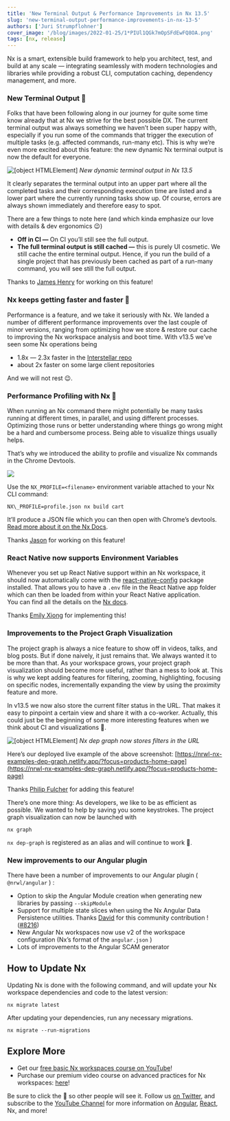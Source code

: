 ```yaml
---
title: 'New Terminal Output & Performance Improvements in Nx 13.5'
slug: 'new-terminal-output-performance-improvements-in-nx-13-5'
authors: ['Juri Strumpflohner']
cover_image: '/blog/images/2022-01-25/1*PIUl1QGk7mOpSFdEwFQ8OA.png'
tags: [nx, release]
---
```


Nx is a smart, extensible build framework to help you architect, test, and build at any scale — integrating seamlessly with modern technologies and libraries while providing a robust CLI, computation caching, dependency management, and more.

### New Terminal Output 💅

Folks that have been following along in our journey for quite some time know already that at Nx we strive for the best possible DX. The current terminal output was always something we haven’t been super happy with, especially if you run some of the commands that trigger the execution of multiple tasks (e.g. affected commands, run-many etc). This is why we’re even more excited about this feature: the new dynamic Nx terminal output is now the default for everyone.

![[object HTMLElement]](/blog/images/2022-01-25/1*81krRElSXV5w2T54DiCBAA.avif)
_New dynamic terminal output in Nx 13.5_

It clearly separates the terminal output into an upper part where all the completed tasks and their corresponding execution time are listed and a lower part where the currently running tasks show up. Of course, errors are always shown immediately and therefore easy to spot.

There are a few things to note here (and which kinda emphasize our love with details & dev ergonomics 😉)

- **Off in CI —** On CI you’ll still see the full output.
- **The full terminal output is still cached —** this is purely UI cosmetic. We still cache the entire terminal output. Hence, if you run the build of a single project that has previously been cached as part of a run-many command, you will see still the full output.

Thanks to [James Henry](https://twitter.com/mrjameshenry) for working on this feature!

### Nx keeps getting faster and faster 🚀

Performance is a feature, and we take it seriously with Nx. We landed a number of different performance improvements over the last couple of minor versions, ranging from optimizing how we store & restore our cache to improving the Nx workspace analysis and boot time. With v13.5 we’ve seen some Nx operations being

- 1.8x — 2.3x faster in the [Interstellar repo](https://github.com/vsavkin/interstellar)
- about 2x faster on some large client repositories

And we will not rest 😉.

### Performance Profiling with Nx 🧐

When running an Nx command there might potentially be many tasks running at different times, in parallel, and using different processes. Optimizing those runs or better understanding where things go wrong might be a hard and cumbersome process. Being able to visualize things usually helps.

That’s why we introduced the ability to profile and visualize Nx commands in the Chrome Devtools.

![](/blog/images/2022-01-25/1*7vk8AUWRGkDI0vcVX4Ql-g.avif)

Use the `NX_PROFILE=<filename>` environment variable attached to your Nx CLI command:

```
NX\_PROFILE=profile.json nx build cart
```

It’ll produce a JSON file which you can then open with Chrome’s devtools. [Read more about it on the Nx Docs](/troubleshooting/performance-profiling).

Thanks [Jason](https://twitter.com/FrozenPandaz) for working on this feature!

### React Native now supports Environment Variables

Whenever you set up React Native support within an Nx workspace, it should now automatically come with the [react-native-config](https://github.com/luggit/react-native-config) package installed. That allows you to have a `.env` file in the React Native app folder which can then be loaded from within your React Native application.  
You can find all the details on the [Nx docs](/recipes/react/react-native).

Thanks [Emily Xiong](https://twitter.com/xiongemily) for implementing this!

### Improvements to the Project Graph Visualization

The project graph is always a nice feature to show off in videos, talks, and blog posts. But if done naively, it just remains that. We always wanted it to be more than that. As your workspace grows, your project graph visualization should become more useful, rather than a mess to look at. This is why we kept adding features for filtering, zooming, highlighting, focusing on specific nodes, incrementally expanding the view by using the proximity feature and more.

In v13.5 we now also store the current filter status in the URL. That makes it easy to pinpoint a certain view and share it with a co-worker. Actually, this could just be the beginning of some more interesting features when we think about CI and visualizations 🤔.

![[object HTMLElement]](/blog/images/2022-01-25/1*RM9hDFIsgLn1X4EX5qsgGg.avif)
_Nx dep graph now stores filters in the URL_

Here’s our deployed live example of the above screenshot: [https://nrwl-nx-examples-dep-graph.netlify.app/?focus=products-home-page](https://nrwl-nx-examples-dep-graph.netlify.app/?focus=products-home-page)

Thanks [Philip Fulcher](https://twitter.com/PhilipJFulcher) for adding this feature!

There’s one more thing: As developers, we like to be as efficient as possible. We wanted to help by saving you some keystrokes. The project graph visualization can now be launched with

```
nx graph
```

`nx dep-graph` is registered as an alias and will continue to work 🙂.

### New improvements to our Angular plugin

There have been a number of improvements to our Angular plugin ( `@nrwl/angular` ) :

- Option to skip the Angular Module creation when generating new libraries by passing `--skipModule`
- Support for multiple state slices when using the Nx Angular Data Persistence utilities. Thanks [David](https://medium.com/u/6e7f9350fcdf?source=post_page-----c407bb1c963a--------------------------------) for this community contribution !([#8216](https://github.com/nrwl/nx/pull/8216))
- New Angular Nx workspaces now use v2 of the workspace configuration (Nx’s format of the `angular.json` )
- Lots of improvements to the Angular SCAM generator

## How to Update Nx

Updating Nx is done with the following command, and will update your Nx workspace dependencies and code to the latest version:

```
nx migrate latest
```

After updating your dependencies, run any necessary migrations.

```
nx migrate --run-migrations
```

## Explore More

- Get our [free basic Nx workspaces course on YouTube](https://youtu.be/2mYLe9Kp9VM)!
- Purchase our premium video course on advanced practices for Nx workspaces: [here](https://nxplaybook.com/p/advanced-nx-workspaces)!

Be sure to click the 👏 so other people will see it. Follow us [on Twitter](https://twitter.com/NxDevTools), and subscribe to the [YouTube Channel](https://youtube.com/nrwl_io?sub_confirmation=1) for more information on [Angular](https://angular.io/), [React](https://reactjs.org/), Nx, and more!
